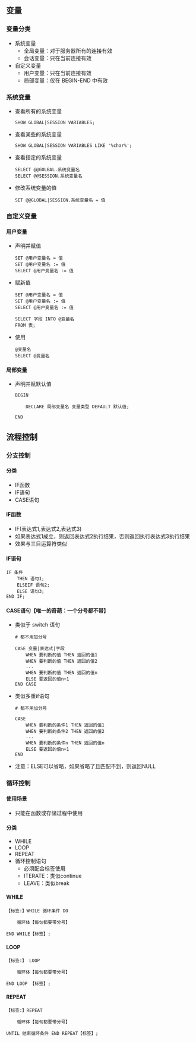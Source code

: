 ## 变量

### 变量分类

* 系统变量
  * 全局变量：对于服务器所有的连接有效
  * 会话变量：只在当前连接有效
* 自定义变量
  * 用户变量：只在当前连接有效
  * 局部变量：仅在 BEGIN-END 中有效

### 系统变量

* 查看所有的系统变量

  ```mysql
  SHOW GLOBAL|SESSION VARIABLES;
  ```

* 查看某些的系统变量

  ```mysql
  SHOW GLOBAL|SESSION VARIABLES LIKE '%char%';
  ```

* 查看指定的系统变量

  ```mysql
  SELECT @@GOLBAL.系统变量名
  SELECT @@SESSION.系统变量名
  ```

* 修改系统变量的值

  ```mysql
  SET @@GLOBAL|SESSION.系统变量名 = 值
  ```

  

### 自定义变量

#### 用户变量

* 声明并赋值

  ```mysql
  SET @用户变量名 = 值
  SET @用户变量名 := 值
  SELECT @用户变量名 := 值
  ```

* 赋新值

  ```mysql
  SET @用户变量名 = 值
  SET @用户变量名 := 值
  SELECT @用户变量名 := 值
  
  SELECT 字段 INTO @变量名
  FROM 表;
  ```

* 使用

  ```mysql
  @变量名
  SELECT @变量名
  ```

#### 局部变量

* 声明并赋默认值

  ```mysql
  BEGIN
  
      DECLARE 局部变量名 变量类型 DEFAULT 默认值;
  
  END
  ```

  

## 流程控制

### 分支控制

#### 分类

* IF函数
* IF语句
* CASE语句

#### IF函数

* IF(表达式1,表达式2,表达式3)
* 如果表达式1成立，则返回表达式2执行结果，否则返回执行表达式3执行结果
* 效果与三目运算符类似

#### IF语句

```mysql
IF 条件
    THEN 语句1;
    ELSEIF 语句2;
    ELSE 语句3;
END IF;
```

#### CASE语句【唯一的奇葩：一个分号都不带】

* 类似于 switch 语句

  ```mysql
  # 都不用加分号
  
  CASE 变量|表达式|字段
      WHEN 要判断的值 THEN 返回的值1
      WHEN 要判断的值 THEN 返回的值2
      ...
      WHEN 要判断的值 THEN 返回的值n
      ELSE 要返回的值n+1
  END CASE
  ```

* 类似多重if语句

  ```mysql
  # 都不用加分号
  
  CASE
      WHEN 要判断的条件1 THEN 返回的值1
      WHEN 要判断的条件2 THEN 返回的值2
      ...
      WHEN 要判断的条件n THEN 返回的值n
      ELSE 要返回的值n+1
  END
  ```

* 注意：ELSE可以省略，如果省略了且匹配不到，则返回NULL

### 循环控制

#### 使用场景

* 只能在函数或存储过程中使用

#### 分类

* WHILE
* LOOP
* REPEAT
* 循环控制语句
  * 必须配合标签使用
  * ITERATE：类似continue
  * LEAVE：类似break

#### WHILE

```mysql
【标签:】WHILE 循环条件 DO

    循环体【每句都要带分号】
    
END WHILE【标签】;
```

#### LOOP

```mysql
【标签:】 LOOP

    循环体【每句都要带分号】
    
END LOOP 【标签】;
```

#### REPEAT

```mysql
【标签:】REPEAT

    循环体【每句都要带分号】
    
UNTIL 结束循环条件 END REPEAT【标签】;
```

